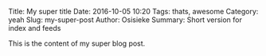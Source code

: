 Title: My super title
Date: 2016-10-05 10:20
Tags: thats, awesome
Category: yeah
Slug: my-super-post
Author: Osisieke
Summary: Short version for index and feeds

This is the content of my super blog post.